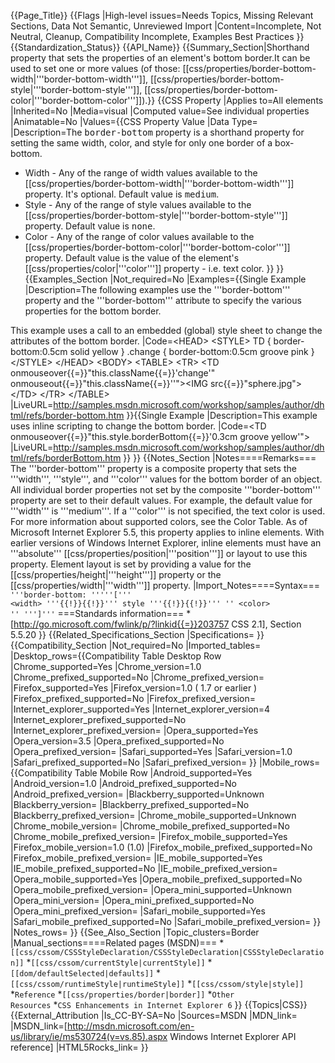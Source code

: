 {{Page_Title}}
{{Flags
|High-level issues=Needs Topics, Missing Relevant Sections, Data Not Semantic, Unreviewed Import
|Content=Incomplete, Not Neutral, Cleanup, Compatibility Incomplete, Examples Best Practices
}}
{{Standardization_Status}}
{{API_Name}}
{{Summary_Section|Shorthand property that sets the properties of an element's bottom border.It can be used to set one or more values (of those: [[css/properties/border-bottom-width|'''border-bottom-width''']], [[css/properties/border-bottom-style|'''border-bottom-style''']], [[css/properties/border-bottom-color|'''border-bottom-color''']]).}}
{{CSS Property
|Applies to=All elements
|Inherited=No
|Media=visual
|Computed value=See individual properties
|Animatable=No
|Values={{CSS Property Value
|Data Type=<border-width> <border-style> <color>
|Description=The <tt>border-bottom</tt> property is a shorthand property for setting the same width, color, and style for only one border of a box- bottom.
* Width - Any of the range of width values available to the [[css/properties/border-bottom-width|'''border-bottom-width''']] property. It's optional. Default value is <tt>medium</tt>.
* Style - Any of the range of style values available to the [[css/properties/border-bottom-style|'''border-bottom-style''']] property. Default value is <tt>none</tt>.
* Color - Any of the range of color values available to the [[css/properties/border-bottom-color|'''border-bottom-color''']] property. Default value is the value of the element's [[css/properties/color|'''color''']] property - i.e. text color.
}}
}}
{{Examples_Section
|Not_required=No
|Examples={{Single Example
|Description=The following examples use the '''border-bottom''' property and the '''border-bottom''' attribute to specify the various properties for the bottom border.

This example uses a call to an embedded (global) style sheet to change the attributes of the bottom border.
|Code=&lt;HEAD&gt;
&lt;STYLE&gt;
    TD 	{ border-bottom:0.5cm solid yellow }
    .change { border-bottom:0.5cm groove pink }
&lt;/STYLE&gt;
&lt;/HEAD&gt;
&lt;BODY&gt;
&lt;TABLE&gt;
&lt;TR&gt;
&lt;TD onmouseover{{=}}"this.className{{=}}'change'"
    onmouseout{{=}}"this.className{{=}}''"&gt;&lt;IMG src{{=}}"sphere.jpg"&gt;&lt;/TD&gt;
&lt;/TR&gt;
&lt;/TABLE&gt;
|LiveURL=http://samples.msdn.microsoft.com/workshop/samples/author/dhtml/refs/border-bottom.htm
}}{{Single Example
|Description=This example uses inline scripting to change the bottom border.
|Code=&lt;TD onmouseover{{=}}"this.style.borderBottom{{=}}'0.3cm groove yellow'"&gt;
|LiveURL=http://samples.msdn.microsoft.com/workshop/samples/author/dhtml/refs/borderBottom.htm
}}
}}
{{Notes_Section
|Notes====Remarks===
The '''border-bottom''' property is a composite property that sets the '''width''', '''style''', and '''color''' values for the bottom border of an object.
All individual border properties not set by the composite '''border-bottom''' property are set to their default values. For example, the default value for '''width''' is '''medium'''.
If a '''color''' is not specified, the text color is used.
For more information about supported colors, see the Color Table.
As of Microsoft Internet Explorer 5.5, this property applies to inline elements.  With earlier versions of  Windows Internet Explorer, inline elements must have an '''absolute''' [[css/properties/position|'''position''']] or layout to use this property. Element layout is set by providing a value for the [[css/properties/height|'''height''']] property or the [[css/properties/width|'''width''']] property.
|Import_Notes====Syntax===
<code>'''border-bottom: '''''[''' &lt;width&gt; '''{{!}}{{!}}''' style '''{{!}}{{!}}''' ''
&lt;color&gt;
'' ''']'''</code>
===Standards information===
*[http://go.microsoft.com/fwlink/p/?linkid{{=}}203757 CSS 2.1], Section 5.5.20
}}
{{Related_Specifications_Section
|Specifications=
}}
{{Compatibility_Section
|Not_required=No
|Imported_tables=
|Desktop_rows={{Compatibility Table Desktop Row
|Chrome_supported=Yes
|Chrome_version=1.0
|Chrome_prefixed_supported=No
|Chrome_prefixed_version=
|Firefox_supported=Yes
|Firefox_version=1.0 ( 1.7 or earlier )
|Firefox_prefixed_supported=No
|Firefox_prefixed_version=
|Internet_explorer_supported=Yes
|Internet_explorer_version=4
|Internet_explorer_prefixed_supported=No
|Internet_explorer_prefixed_version=
|Opera_supported=Yes
|Opera_version=3.5
|Opera_prefixed_supported=No
|Opera_prefixed_version=
|Safari_supported=Yes
|Safari_version=1.0
|Safari_prefixed_supported=No
|Safari_prefixed_version=
}}
|Mobile_rows={{Compatibility Table Mobile Row
|Android_supported=Yes
|Android_version=1.0
|Android_prefixed_supported=No
|Android_prefixed_version=
|Blackberry_supported=Unknown
|Blackberry_version=
|Blackberry_prefixed_supported=No
|Blackberry_prefixed_version=
|Chrome_mobile_supported=Unknown
|Chrome_mobile_version=
|Chrome_mobile_prefixed_supported=No
|Chrome_mobile_prefixed_version=
|Firefox_mobile_supported=Yes
|Firefox_mobile_version=1.0 (1.0)
|Firefox_mobile_prefixed_supported=No
|Firefox_mobile_prefixed_version=
|IE_mobile_supported=Yes
|IE_mobile_prefixed_supported=No
|IE_mobile_prefixed_version=
|Opera_mobile_supported=Yes
|Opera_mobile_prefixed_supported=No
|Opera_mobile_prefixed_version=
|Opera_mini_supported=Unknown
|Opera_mini_version=
|Opera_mini_prefixed_supported=No
|Opera_mini_prefixed_version=
|Safari_mobile_supported=Yes
|Safari_mobile_prefixed_supported=No
|Safari_mobile_prefixed_version=
}}
|Notes_rows=
}}
{{See_Also_Section
|Topic_clusters=Border
|Manual_sections====Related pages (MSDN)===
*<code>[[css/cssom/CSSStyleDeclaration/CSSStyleDeclaration|CSSStyleDeclaration]]</code>
*<code>[[css/cssom/currentStyle|currentStyle]]</code>
*<code>[[dom/defaultSelected|defaults]]</code>
*<code>[[css/cssom/runtimeStyle|runtimeStyle]]</code>
*<code>[[css/cssom/style|style]]</code>
*<code>Reference</code>
*<code>[[css/properties/border|border]]</code>
*<code>Other Resources</code>
*<code>CSS Enhancements in Internet Explorer 6</code>
}}
{{Topics|CSS}}
{{External_Attribution
|Is_CC-BY-SA=No
|Sources=MSDN
|MDN_link=
|MSDN_link=[http://msdn.microsoft.com/en-us/library/ie/ms530724(v=vs.85).aspx Windows Internet Explorer API reference]
|HTML5Rocks_link=
}}